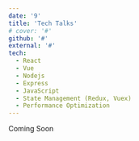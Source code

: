 ```yaml
---
date: '9'
title: 'Tech Talks'
# cover: '#'
github: '#'
external: '#'
tech:
  - React
  - Vue
  - Nodejs
  - Express
  - JavaScript
  - State Management (Redux, Vuex)
  - Performance Optimization
---
```


Coming Soon
